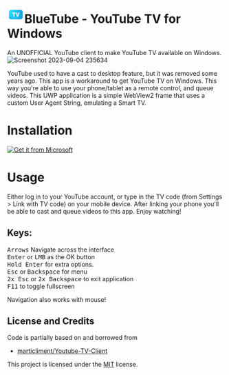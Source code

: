 # <img src="https://raw.githubusercontent.com/m-a-x-s-e-e-l-i-g/bluetube-youtube-tv-for-windows/main/Assets/icon.scale-100.png" height="40">BlueTube - YouTube TV for Windows
An UNOFFICIAL YouTube client to make YouTube TV available on Windows.
![Screenshot 2023-09-04 235634](https://github.com/m-a-x-s-e-e-l-i-g/bluetube-youtube-tv-for-windows/assets/7907436/ce6ee1ce-49bb-48d6-bcb6-56fc60fe33d6)

YouTube used to have a cast to desktop feature, but it was removed some years ago. This app is a workaround to get YouTube TV on Windows. This way you're able to use your phone/tablet as a remote control, and queue videos.
This UWP application is a simple WebView2 frame that uses a custom User Agent String, emulating a Smart TV.

# Installation
[<img alt="Get it from Microsoft" width="200px" src="https://upload.wikimedia.org/wikipedia/commons/f/f7/Get_it_from_Microsoft_Badge.svg" href=""/>](https://www.microsoft.com/store/apps/9PJSM21XX9V3)
<br>

# Usage
Either log in to your YouTube account, or type in the TV code (from Settings > Link with TV code) on your mobile device.
After linking your phone you'll be able to cast and queue videos to this app. 
Enjoy watching!

## Keys:
<kbd>Arrows</kbd> Navigate across the interface  
<kbd>Enter</kbd> or <kbd>LMB</kbd> as the OK button  
<kbd>Hold Enter</kbd> for extra options.  
<kbd>Esc</kbd> or <kbd>Backspace</kbd> for menu  
<kbd>2x Esc</kbd> or <kbd>2x Backspace</kbd> to exit application  
<kbd>F11</kbd> to toggle fullscreen

Navigation also works with mouse!

## License and Credits

Code is partially based on and borrowed from
- [marticliment/Youtube-TV-Client](https://github.com/marticliment/Youtube-TV-Client/)

This project is licensed under the [MIT](LICENSE) license.

